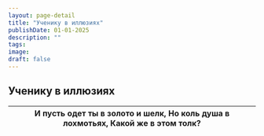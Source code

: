 ```yaml
---
layout: page-detail
title: "Ученику в иллюзиях"
publishDate: 01-01-2025
description: ""
tags:
image:
draft: false
---
```


## Ученику в иллюзиях
| И пусть одет ты в золото и шелк,  Но коль душа в лохмотьях,  Какой же в этом толк? |
| ---------------------------------------------------------------------------------- |
  
  
